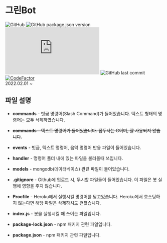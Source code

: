 # 그린Bot
![GitHub](https://img.shields.io/github/license/GreenScreen410/GreenBot-Discord?style=flat-square) ![GitHub package.json version](https://img.shields.io/github/package-json/v/GreenScreen410/GreenBot-Discord?style=flat-square) ![node-current](https://img.shields.io/node/v/discord.js?style=flat-square) ![GitHub last commit](https://img.shields.io/github/last-commit/GreenScreen410/GreenBot-Discord?style=flat-square) [![CodeFactor](https://www.codefactor.io/repository/github/greenscreen410/greenbot-discord/badge)](https://www.codefactor.io/repository/github/greenscreen410/greenbot-discord)
</br>2022.02.01 ~
## 파일 설명
* **commands** - 빗금 명령어(Slash Command)가 들어있습니다. 텍스트 형태의 명령어는 모두 삭제하였습니다.

* ~~**commands** - 텍스트 명령어가 들어있습니다. 접두사는 G이며, 잘 사용되지 않습니다.~~

* **events** - 빗금, 텍스트 명령어, 음악 명령어 반응 파일이 들어있습니다.

* **handler** - 명령어 폴더 내에 있는 파일을 불러올때 쓰입니다.

* **models** - mongodb(데이터베이스) 관련 파일이 들어있습니다.

* **.gitignore** - Github에 업로드 시, 무시할 파일들이 들어있습니다. 이 파일은 봇 실행에 영향을 주지 않습니다.

* **Procfile** - Heroku에서 실행시킬 명령어를 담고있습니다. Heroku에서 호스팅하지 않는다면 해당 파일은 삭제하셔도 괜찮습니다.

* **index.js** - 봇을 실행시킬 때 쓰이는 파일입니다.

* **package-lock.json** - npm 패키지 관련 파일입니다.
* **package.json** - npm 패키지 관련 파일입니다.
